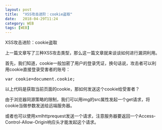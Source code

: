 ```yaml
---
layout: post
title:  "XSS攻击进阶：cookie盗取"
date:   2018-04-29T11:24
category: WEB
tags: [WEB]
---
```


XSS攻击进阶：cookie盗取

<p>上一篇文章写了三种XSS攻击类型，那么这一篇文章就来谈谈如何进行漏洞利用。</p><p>首先，我们知道，cookie一般加密了用户的登录凭证，换句话说，攻击者可以利用cookie直接登录受害者的账号：</p><pre class="brush:js;toolbar:false">var&nbsp;cookie=document.cookie;</pre><p>以上代码是获取当前页面的cookie，那如何发送这个cookie给受害者？</p><p>由于浏览器同源策略的限制，我们可以用img的src属性发起一个get请求，将cookie当做参数发送给远端服务器。</p><p>或者也可以使用xmlhttprequest发送一个请求，注意服务器要返回一个<span class="RichText CopyrightRichText-richText">Access-Control-Allow-Origin</span>响应头才能发起这个请求。</p>